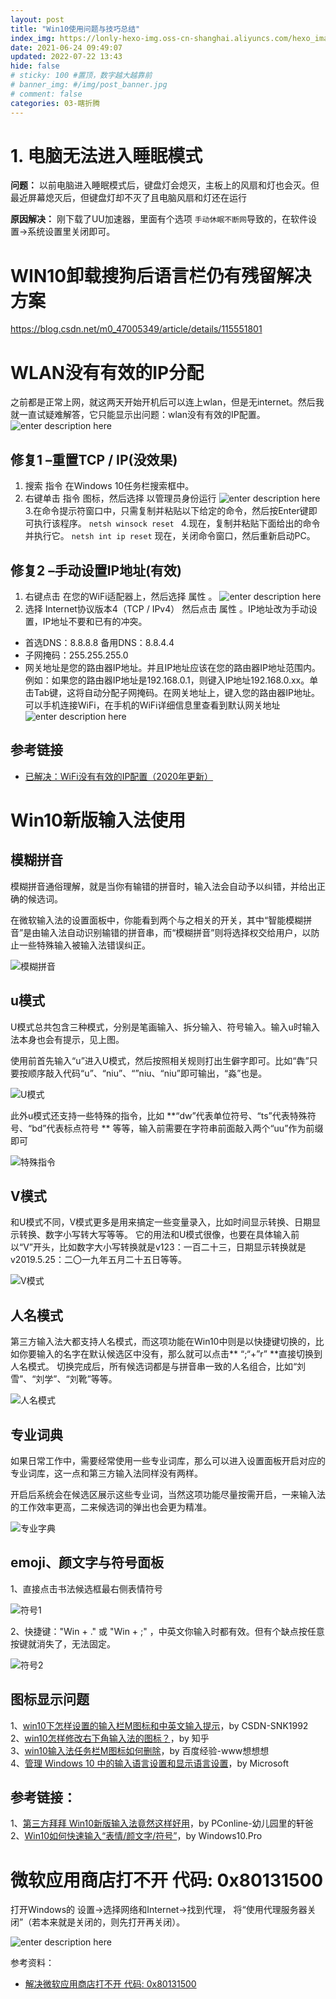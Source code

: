 ```yaml
---
layout: post
title: "Win10使用问题与技巧总结"
index_img: https://lonly-hexo-img.oss-cn-shanghai.aliyuncs.com/hexo_images/Win10新版输入法使用/featured.png
date: 2021-06-24 09:49:07
updated: 2022-07-22 13:43
hide: false
# sticky: 100 #置顶，数字越大越靠前
# banner_img: #/img/post_banner.jpg
# comment: false
categories: 03-瞎折腾
---
```


# 1. 电脑无法进入睡眠模式
**问题：**
以前电脑进入睡眠模式后，键盘灯会熄灭，主板上的风扇和灯也会灭。但最近屏幕熄灭后，但键盘灯却不灭了且电脑风扇和灯还在运行

**原因解决：**
刚下载了UU加速器，里面有个选项 `手动休眠不断网`导致的，在软件设置->系统设置里关闭即可。

<!--more-->

# WIN10卸载搜狗后语言栏仍有残留解决方案

https://blog.csdn.net/m0_47005349/article/details/115551801

# WLAN没有有效的IP分配

之前都是正常上网，就这两天开始开机后可以连上wlan，但是无internet。然后我就一直试疑难解答，它只能显示出问题：wlan没有有效的IP配置。
![enter description here](https://lonly-hexo-img.oss-cn-shanghai.aliyuncs.com/hexo_images/Win10使用问题与技巧总结/1653663306710.png)

## 修复1 –重置TCP / IP(没效果)
1. 搜索 指令 在Windows 10任务栏搜索框中。
2. 右键单击 指令 图标，然后选择 以管理员身份运行 
![enter description here](https://lonly-hexo-img.oss-cn-shanghai.aliyuncs.com/hexo_images/Win10使用问题与技巧总结/1653663404497.png)
3.在命令提示符窗口中，只需复制并粘贴以下给定的命令，然后按Enter键即可执行该程序。
`netsh winsock reset `
4.现在，复制并粘贴下面给出的命令并执行它。
`netsh int ip reset`
现在，关闭命令窗口，然后重新启动PC。
## 修复2 –手动设置IP地址(有效)
1. 右键点击 在您的WiFi适配器上，然后选择 属性 。
![enter description here](https://lonly-hexo-img.oss-cn-shanghai.aliyuncs.com/hexo_images/Win10使用问题与技巧总结/1653745635714.png)
2. 选择 Internet协议版本4（TCP / IPv4） 然后点击 属性 。IP地址改为手动设置，IP地址不要和已有的冲突。
- 首选DNS：8.8.8.8 备用DNS：8.8.4.4
- 子网掩码：255.255.255.0
- 网关地址是您的路由器IP地址。并且IP地址应该在您的路由器IP地址范围内。例如：如果您的路由器IP地址是192.168.0.1，则键入IP地址192.168.0.xx。单击Tab键，这将自动分配子网掩码。在网关地址上，键入您的路由器IP地址。
可以手机连接WiFi，在手机的WiFi详细信息里查看到默认网关地址
![enter description here](https://lonly-hexo-img.oss-cn-shanghai.aliyuncs.com/hexo_images/Win10使用问题与技巧总结/1653664287776.png)

## 参考链接
- [已解决：WiFi没有有效的IP配置（2020年更新）](https://zh.theihccforum.com/solved-wifi-doesn-t-have-valid-ip-configuration)

# Win10新版输入法使用

## 模糊拼音

模糊拼音通俗理解，就是当你有输错的拼音时，输入法会自动予以纠错，并给出正确的候选词。

在微软输入法的设置面板中，你能看到两个与之相关的开关，其中“智能模糊拼音”是由输入法自动识别输错的拼音串，而“模糊拼音”则将选择权交给用户，以防止一些特殊输入被输入法错误纠正。


![模糊拼音]( https://lonly-hexo-img.oss-cn-shanghai.aliyuncs.com/hexo_images/Win10新版输入法使用/模糊拼音.png)

## u模式


U模式总共包含三种模式，分别是笔画输入、拆分输入、符号输入。输入u时输入法本身也会有提示，见上图。

使用前首先输入“u”进入U模式，然后按照相关规则打出生僻字即可。比如“犇”只要按顺序敲入代码“u”、“niu”、“”niu、“niu”即可输出，“淼”也是。

![U模式]( https://lonly-hexo-img.oss-cn-shanghai.aliyuncs.com/hexo_images/Win10新版输入法使用/U模式.png)

此外u模式还支持一些特殊的指令，比如 **“dw”代表单位符号、“ts”代表特殊符号、“bd”代表标点符号 ** 等等，输入前需要在字符串前面敲入两个“uu”作为前缀即可

![特殊指令]( https://lonly-hexo-img.oss-cn-shanghai.aliyuncs.com/hexo_images/Win10新版输入法使用/特殊指令.png)

## V模式
和U模式不同，V模式更多是用来搞定一些变量录入，比如时间显示转换、日期显示转换、数字小写转大写等等。
它的用法和U模式很像，也要在具体输入前以“V”开头，比如数字大小写转换就是v123：一百二十三，日期显示转换就是v2019.5.25：二〇一九年五月二十五日等等。

![V模式]( https://lonly-hexo-img.oss-cn-shanghai.aliyuncs.com/hexo_images/Win10新版输入法使用/V模式.png)

## 人名模式

第三方输入法大都支持人名模式，而这项功能在Win10中则是以快捷键切换的，比如你要输入的名字在默认候选区中没有，那么就可以点击** “;“+”r”  **直接切换到人名模式。
切换完成后，所有候选词都是与拼音串一致的人名组合，比如“刘雪”、“刘学”、“刘靴”等等。

![人名模式]( https://lonly-hexo-img.oss-cn-shanghai.aliyuncs.com/hexo_images/Win10新版输入法使用/人名模式.png)

## 专业词典

如果日常工作中，需要经常使用一些专业词库，那么可以进入设置面板开启对应的专业词库，这一点和第三方输入法同样没有两样。

开启后系统会在候选区展示这些专业词，当然这项功能尽量按需开启，一来输入法的工作效率更高，二来候选词的弹出也会更为精准。

![专业字典]( https://lonly-hexo-img.oss-cn-shanghai.aliyuncs.com/hexo_images/Win10新版输入法使用/专业字典.png)

## emoji、颜文字与符号面板

1、直接点击书法候选框最右侧表情符号

![符号1]( https://lonly-hexo-img.oss-cn-shanghai.aliyuncs.com/hexo_images/Win10新版输入法使用/符号1.png)

2、快捷键："Win + ." 或 "Win + ;" ，中英文你输入时都有效。但有个缺点按任意按键就消失了，无法固定。

![符号2]( https://lonly-hexo-img.oss-cn-shanghai.aliyuncs.com/hexo_images/Win10新版输入法使用/符号2.png)

## 图标显示问题
1、[win10下怎样设置的输入栏M图标和中英文输入提示](https://blog.csdn.net/SNK1992/article/details/79482003)，by CSDN-SNK1992   
2、[win10怎样修改右下角输入法的图标？](https://www.zhihu.com/question/37393684)，by 知乎  
3、[win10输入法任务栏M图标如何删除](https://jingyan.baidu.com/article/e9fb46e1228ca47521f766e0.html)，by 百度经验-www想想想  
4、[管理 Windows 10 中的输入语言设置和显示语言设置](https://support.microsoft.com/zh-cn/help/4496404/windows-10-manage-the-input-and-display-language#display_language)，by Microsoft  

## 参考链接：
1、[第三方拜拜 Win10新版输入法竟然这样好用](https://www.pconline.com.cn/win10/1263/12635657.html#ad=8385)，by PConline-幼儿园里的轩爸
2、[Win10如何快速输入“表情/颜文字/符号”](https://www.windows10.pro/input-emoji-kaomoji-symbols/)，by Windows10.Pro


# 微软应用商店打不开 代码: 0x80131500

打开Windows的 
设置→选择网络和Internet→找到代理，
将“使用代理服务器关闭”（若本来就是关闭的，则先打开再关闭）。

![enter description here](https://lonly-hexo-img.oss-cn-shanghai.aliyuncs.com/hexo_images/Win10使用问题与技巧总结/1658498226592.png)

参考资料：
- [解决微软应用商店打不开 代码: 0x80131500](https://cloud.tencent.com/developer/article/1890362)

